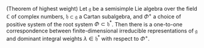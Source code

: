 (Theorem of highest weight) Let $\mathfrak{g}$ be a semisimple Lie algebra over the field $\mathbb{C}$ of complex numbers, $\mathfrak{h} \subset \mathfrak{g}$ a Cartan subalgebra, and $\Phi^+$ a choice of positive system of the root system $\Phi \subset \mathfrak{h}^{*}$. Then there is a one-to-one correspondence between finite-dimensional irreducible representations of $\mathfrak{g}$ and dominant integral weights $\lambda \in \mathfrak{h}^*$ with respect to $\Phi^+$.
